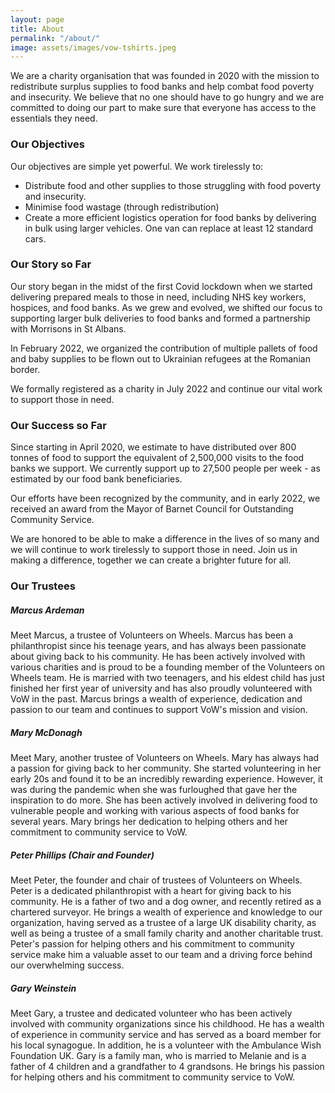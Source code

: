 ```yaml
---
layout: page
title: About
permalink: "/about/"
image: assets/images/vow-tshirts.jpeg
---
```

We are a charity organisation that was founded in 2020 with the mission to redistribute surplus supplies to food banks and help combat food poverty and insecurity. We believe that no one should have to go hungry and we are committed to doing our part to make sure that everyone has access to the essentials they need.

### Our Objectives

Our objectives are simple yet powerful. We work tirelessly to: 
* Distribute food and other supplies to those struggling with food poverty and insecurity.
* Minimise food wastage (through redistribution)
* Create a more efficient logistics operation for food banks by delivering in bulk using larger vehicles. One van can replace at least 12 standard cars.

### Our Story so Far

Our story began in the midst of the first Covid lockdown when we started delivering prepared meals to those in need, including NHS key workers, hospices, and food banks. As we grew and evolved, we shifted our focus to supporting larger bulk deliveries to food banks and formed a partnership with Morrisons in St Albans.

In February 2022, we organized the contribution of multiple pallets of food and baby supplies to be flown out to Ukrainian refugees at the Romanian border. 

We formally registered as a charity in July 2022 and continue our vital work to support those in need.


<!-- Volunteers on Wheels was started in 2020 as a response to the first Covid Lockdown. Initially, we delivered prepared meals to several beneficiaries including NHS key workers, hospices and food banks. Over time we shifted our focus to supporting larger bulk deliveries to food banks and have developed a partnership with Morrisons in St Albans.

In February 2022, we organised the contribution of multiple pallets of food and baby supplies to be flown out to Ukranian refugees at the Romanian border. 

We formally registered as a charity in July 2022 and continue our vital work to support those in need. -->

### Our Success so Far
Since starting in April 2020, we estimate to have distributed over 800 tonnes of food to support the equivalent of 2,500,000 visits to the food banks we support. We currently support up to 27,500 people per week - as estimated by our food bank beneficiaries.

Our efforts have been recognized by the community, and in early 2022, we received an award from the Mayor of Barnet Council for Outstanding Community Service.

We are honored to be able to make a difference in the lives of so many and we will continue to work tirelessly to support those in need. Join us in making a difference, together we can create a brighter future for all.




### Our Trustees
##### Marcus Ardeman
Meet Marcus, a trustee of Volunteers on Wheels. Marcus has been a philanthropist since his teenage years, and has always been passionate about giving back to his community. He has been actively involved with various charities and is proud to be a founding member of the Volunteers on Wheels team. He is married with two teenagers, and his eldest child has just finished her first year of university and has also proudly volunteered with VoW in the past. Marcus brings a wealth of experience, dedication and passion to our team and continues to support VoW's mission and vision.

##### Mary McDonagh
Meet Mary, another trustee of Volunteers on Wheels. Mary has always had a passion for giving back to her community. She started volunteering in her early 20s and found it to be an incredibly rewarding experience. However, it was during the pandemic when she was furloughed that gave her the inspiration to do more. She has been actively involved in delivering food to vulnerable people and working with various aspects of food banks for several years. Mary brings her dedication to helping others and her commitment to community service to VoW.
##### Peter Phillips (Chair and Founder)
Meet Peter, the founder and chair of trustees of Volunteers on Wheels. Peter is a dedicated philanthropist with a heart for giving back to his community. He is a father of two and a dog owner, and recently retired as a chartered surveyor. He brings a wealth of experience and knowledge to our organization, having served as a trustee of a large UK disability charity, as well as being a trustee of a small family charity and another charitable trust. Peter's passion for helping others and his commitment to community service make him a valuable asset to our team and a driving force behind our overwhelming success.
##### Gary Weinstein
Meet Gary, a trustee and dedicated volunteer who has been actively involved with community organizations since his childhood. He has a wealth of experience in community service and has served as a board member for his local synagogue. In addition, he is a volunteer with the Ambulance Wish Foundation UK. Gary is a family man, who is married to Melanie and is a father of 4 children and a grandfather to 4 grandsons. He brings his passion for helping others and his commitment to community service to VoW.
